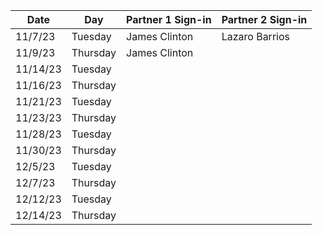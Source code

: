 | Date       | Day       | Partner 1 Sign-in | Partner 2 Sign-in |
|------------|-----------|-----------|-----------|
| 11/7/23    | Tuesday   | James Clinton         | Lazaro Barrios          |
| 11/9/23    | Thursday  | James Clinton         |           | 
| 11/14/23   | Tuesday   |           |           |
| 11/16/23   | Thursday  |           |           |
| 11/21/23   | Tuesday   |           |           |
| 11/23/23   | Thursday  |           |           |
| 11/28/23   | Tuesday   |           |           |
| 11/30/23   | Thursday  |           |           |
| 12/5/23    | Tuesday   |           |           |
| 12/7/23    | Thursday  |           |           |
| 12/12/23   | Tuesday   |           |           |
| 12/14/23   | Thursday  |           |           |
